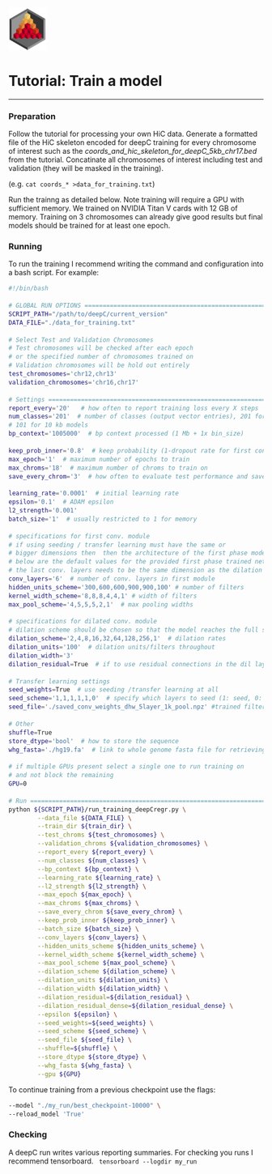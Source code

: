 <img src="../docs/logo_1_transparent.png" width="75">

# Tutorial: Train a model


-------------------------------------------------------------------------------

### Preparation

Follow the tutorial for processing your own HiC data. Generate a formatted file of the HiC skeleton encoded for deepC training for every chromosome of interest such as the *coords_and_hic_skeleton_for_deepC_5kb_chr17.bed* from the tutorial. Concatinate all chromosomes of interest including test and validation (they will be masked in the training).

(e.g. `cat coords_* >data_for_training.txt`)

Run the trainng as detailed below. Note training will require a GPU with sufficient memory. We trained on NVIDIA Titan V cards with 12 GB of memory. Training on 3 chromosomes can already give good results but final models should be trained for at least one epoch.


### Running

To run the training I recommend writing the command and configuration into a bash script. For example:

```bash
#!/bin/bash

# GLOBAL RUN OPTIONS ==========================================================
SCRIPT_PATH="/path/to/deepC/current_version"
DATA_FILE="./data_for_training.txt"

# Select Test and Validation Chromosomes
# Test chromosomes will be checked after each epoch
# or the specified number of chromosomes trained on
# Validation chromosomes will be hold out entirely
test_chromosomes='chr12,chr13'
validation_chromosomes='chr16,chr17'

# Settings ===================================================================
report_every='20'   # how often to report training loss every X steps
num_classes='201'  # number of classes (output vector entries), 201 for 5kb models
# 101 for 10 kb models
bp_context='1005000'  # bp context processed (1 Mb + 1x bin_size)

keep_prob_inner='0.8'  # keep probability (1-dropout rate for first conv module)
max_epoch='1'  # maximum number of epochs to train
max_chroms='18'  # maximum number of chroms to train on
save_every_chrom='3'  # how often to evaluate test performance and save checkpoint

learning_rate='0.0001'  # initial learning rate
epsilon='0.1'  # ADAM epsilon
l2_strength='0.001'
batch_size='1'  # usually restricted to 1 for memory

# specifications for first conv. module
# if using seeding / transfer learning must have the same or
# bigger dimensions then  then the architecture of the first phase model
# below are the default values for the provided first phase trained network
# the last conv. layers needs to be the same dimension as the dilation units
conv_layers='6'  # number of conv. layers in first module
hidden_units_scheme='300,600,600,900,900,100' # number of filters
kernel_width_scheme='8,8,8,4,4,1' # width of filters
max_pool_scheme='4,5,5,5,2,1'  # max pooling widths

# specifications for dilated conv. module
# dilation scheme should be chosen so that the model reaches the full sequence context
dilation_scheme='2,4,8,16,32,64,128,256,1'  # dilation rates
dilation_units='100'  # dilation units/filters throughout
dilation_width='3'
dilation_residual=True  # if to use residual connections in the dil layers

# Transfer learning settings
seed_weights=True  # use seeding /transfer learning at all
seed_scheme='1,1,1,1,1,0'  # specify which layers to seed (1: seed, 0: not seed)
seed_file='./saved_conv_weights_dhw_5layer_1k_pool.npz' #trained filters phase I download from gitHub link

# Other
shuffle=True
store_dtype='bool'  # how to store the sequence
whg_fasta='./hg19.fa'  # link to whole genome fasta file for retrieving the sequences has to be indexed

# if multiple GPUs present select a single one to run training on
# and not block the remaining
GPU=0

# Run ==========================================================================
python ${SCRIPT_PATH}/run_training_deepCregr.py \
        --data_file ${DATA_FILE} \
        --train_dir ${train_dir} \
        --test_chroms ${test_chromosomes} \
        --validation_chroms ${validation_chromosomes} \
        --report_every ${report_every} \
        --num_classes ${num_classes} \
        --bp_context ${bp_context} \
        --learning_rate ${learning_rate} \
        --l2_strength ${l2_strength} \
        --max_epoch ${max_epoch} \
        --max_chroms ${max_chroms} \
        --save_every_chrom ${save_every_chrom} \
        --keep_prob_inner ${keep_prob_inner} \
        --batch_size ${batch_size} \
        --conv_layers ${conv_layers} \
        --hidden_units_scheme ${hidden_units_scheme} \
        --kernel_width_scheme ${kernel_width_scheme} \
        --max_pool_scheme ${max_pool_scheme} \
        --dilation_scheme ${dilation_scheme} \
        --dilation_units ${dilation_units} \
        --dilation_width ${dilation_width} \
        --dilation_residual=${dilation_residual} \
        --dilation_residual_dense=${dilation_residual_dense} \
        --epsilon ${epsilon} \
        --seed_weights=${seed_weights} \
        --seed_scheme ${seed_scheme} \
        --seed_file ${seed_file} \
        --shuffle=${shuffle} \
        --store_dtype ${store_dtype} \
        --whg_fasta ${whg_fasta} \
        --gpu ${GPU}

```
To continue training from a previous checkpoint use the flags:
```bash
--model "./my_run/best_checkpoint-10000" \
--reload_model 'True'

```



### Checking

A deepC run writes various reporting summaries. For checking you runs I recommend tensorboard. ` tensorboard --logdir my_run`
